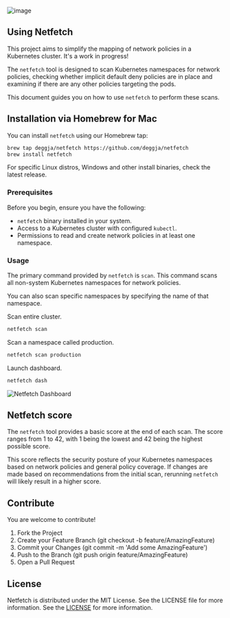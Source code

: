 ![image](https://github.com/deggja/netfetch/assets/15778492/b9a93dce-a09a-4823-be99-dcda5dbf6dc7)

## Using Netfetch

This project aims to simplify the mapping of network policies in a Kubernetes cluster. It's a work in progress!

The `netfetch` tool is designed to scan Kubernetes namespaces for network policies, checking whether implicit default deny policies are in place and examining if there are any other policies targeting the pods.

This document guides you on how to use `netfetch` to perform these scans.

## Installation via Homebrew for Mac

You can install `netfetch` using our Homebrew tap:

```sh
brew tap deggja/netfetch https://github.com/deggja/netfetch
brew install netfetch
```

For specific Linux distros, Windows and other install binaries, check the latest release.

### Prerequisites

Before you begin, ensure you have the following:

- `netfetch` binary installed in your system.
- Access to a Kubernetes cluster with configured `kubectl`.
- Permissions to read and create network policies in at least one namespace.

### Usage

The primary command provided by `netfetch` is `scan`. This command scans all non-system Kubernetes namespaces for network policies.

You can also scan specific namespaces by specifying the name of that namespace.

Scan entire cluster.

```sh
netfetch scan
```

Scan a namespace called production.

```sh
netfetch scan production
```

Launch dashboard.

```sh
netfetch dash
```

![Netfetch Dashboard](https://github.com/deggja/netfetch/blob/main/frontend/dash/src/assets/netfetch_new_dash.png)


## Netfetch score

The `netfetch` tool provides a basic score at the end of each scan. The score ranges from 1 to 42, with 1 being the lowest and 42 being the highest possible score.

This score reflects the security posture of your Kubernetes namespaces based on network policies and general policy coverage. If changes are made based on recommendations from the initial scan, rerunning `netfetch` will likely result in a higher score.

## Contribute
You are welcome to contribute!

1. Fork the Project
2. Create your Feature Branch (git checkout -b feature/AmazingFeature)
3. Commit your Changes (git commit -m 'Add some AmazingFeature')
4. Push to the Branch (git push origin feature/AmazingFeature)
5. Open a Pull Request

## License

Netfetch is distributed under the MIT License. See the LICENSE file for more information. See the [LICENSE](LICENSE) for more information.
